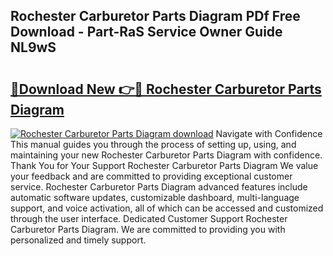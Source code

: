 ## Rochester Carburetor Parts Diagram PDf Free Download - Part-RaS Service Owner Guide NL9wS

# <h2><a href="http://dfj80s3.blite.top/?on=Rochester+Carburetor+Parts+Diagram">🔗Download New 👉🔴 Rochester Carburetor Parts Diagram</a></h2>

[![Rochester Carburetor Parts Diagram download](https://i.imgur.com/lujVjoI.png)](http://dfj80s3.blite.top/?on=Rochester+Carburetor+Parts+Diagram)
Navigate with Confidence This manual guides you through the process of setting up, using, and maintaining your new Rochester Carburetor Parts Diagram with confidence. Thank You for Your Support Rochester Carburetor Parts Diagram We value your feedback and are committed to providing exceptional customer service. Rochester Carburetor Parts Diagram advanced features include automatic software updates, customizable dashboard, multi-language support, and voice activation, all of which can be accessed and customized through the user interface. Dedicated Customer Support Rochester Carburetor Parts Diagram. We are committed to providing you with personalized and timely support.
